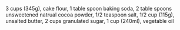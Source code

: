 3 cups (345g),
cake flour,
1 table spoon baking soda,
2 table spoons unsweetened natrual cocoa powder,
1/2 teaspoon salt,
1/2 cup (115g),
unsalted butter,
2 cups granulated sugar,
1 cup (240ml),
vegetable oil
